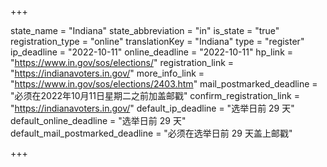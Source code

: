 +++

state_name = "Indiana"
state_abbreviation = "in"
is_state = "true"
registration_type = "online"
translationKey = "Indiana"
type = "register"
ip_deadline = "2022-10-11"
online_deadline = "2022-10-11"
hp_link = "https://www.in.gov/sos/elections/"
registration_link = "https://indianavoters.in.gov/"
more_info_link = "https://www.in.gov/sos/elections/2403.htm"
mail_postmarked_deadline = "必须在2022年10月11日星期二之前加盖邮戳"
confirm_registration_link = "https://indianavoters.in.gov/"
default_ip_deadline = "选举日前 29 天"
default_online_deadline = "选举日前 29 天"
default_mail_postmarked_deadline = "必须在选举日前 29 天盖上邮戳"

+++